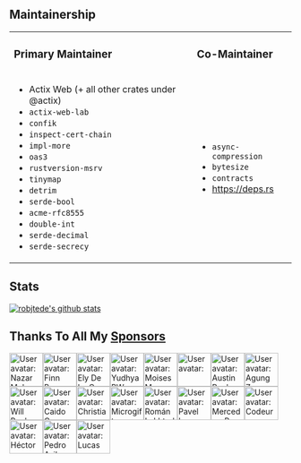 ## Maintainership

<table>

<tr>
<td>

### Primary Maintainer

</td>
<td>

### Co-Maintainer

</td>
</tr>
<tr>
<td>

- Actix Web (+ all other crates under @actix)
- `actix-web-lab`
- `confik`
- `inspect-cert-chain`
- `impl-more`
- `oas3`
- `rustversion-msrv`
- `tinymap`
- `detrim`
- `serde-bool`
- `acme-rfc8555`
- `double-int`
- `serde-decimal`
- `serde-secrecy`

</td>
<td>

- `async-compression`
- `bytesize`
- `contracts`
- https://deps.rs

</td>
</tr>

</table>

## Stats

[![robjtede's github stats](https://github-readme-stats.vercel.app/api?username=robjtede&show_icons=true&title_color=fff&icon_color=79ff97&text_color=9f9f9f&bg_color=151515)](https://github.com/robjtede)

## Thanks To All My [Sponsors](https://github.com/sponsors/robjtede)

<!-- sponsors --><a href="https://github.com/nazar-pc"><img src="https:&#x2F;&#x2F;github.com&#x2F;nazar-pc.png" width="60px" alt="User avatar: Nazar Mokrynskyi" /></a><a href="https://github.com/finnbear"><img src="https:&#x2F;&#x2F;github.com&#x2F;finnbear.png" width="60px" alt="User avatar: Finn Bear" /></a><a href="https://github.com/elycruz"><img src="https:&#x2F;&#x2F;github.com&#x2F;elycruz.png" width="60px" alt="User avatar: Ely De La Cruz" /></a><a href="https://github.com/yudyack"><img src="https:&#x2F;&#x2F;github.com&#x2F;yudyack.png" width="60px" alt="User avatar: Yudhya PW" /></a><a href="https://github.com/moy2010"><img src="https:&#x2F;&#x2F;github.com&#x2F;moy2010.png" width="60px" alt="User avatar: Moises Marquez" /></a><a href="https://github.com/martialmarel"><img src="https:&#x2F;&#x2F;github.com&#x2F;martialmarel.png" width="60px" alt="User avatar: " /></a><a href="https://github.com/Austionian"><img src="https:&#x2F;&#x2F;github.com&#x2F;Austionian.png" width="60px" alt="User avatar: Austin Rooks" /></a><a href="https://github.com/zonblade"><img src="https:&#x2F;&#x2F;github.com&#x2F;zonblade.png" width="60px" alt="User avatar: Agung Zon Blade" /></a><a href="https://github.com/willbuckner"><img src="https:&#x2F;&#x2F;github.com&#x2F;willbuckner.png" width="60px" alt="User avatar: Will Buckner" /></a><a href="https://github.com/caido-community"><img src="https:&#x2F;&#x2F;github.com&#x2F;caido-community.png" width="60px" alt="User avatar: Caido Community" /></a><a href="https://github.com/brunbjerg"><img src="https:&#x2F;&#x2F;github.com&#x2F;brunbjerg.png" width="60px" alt="User avatar: Christian Brunbjerg" /></a><a href="https://github.com/microgift"><img src="https:&#x2F;&#x2F;github.com&#x2F;microgift.png" width="60px" alt="User avatar: Microgift" /></a><a href="https://github.com/pyldin601"><img src="https:&#x2F;&#x2F;github.com&#x2F;pyldin601.png" width="60px" alt="User avatar: Román Lakhtadyr" /></a><a href="https://github.com/lazureykis"><img src="https:&#x2F;&#x2F;github.com&#x2F;lazureykis.png" width="60px" alt="User avatar: Pavel Lazureykis" /></a><a href="https://github.com/mercedes-benz"><img src="https:&#x2F;&#x2F;github.com&#x2F;mercedes-benz.png" width="60px" alt="User avatar: Mercedes-Benz Group" /></a><a href="https://github.com/CodeursenLiberte"><img src="https:&#x2F;&#x2F;github.com&#x2F;CodeursenLiberte.png" width="60px" alt="User avatar: Codeureuses en Liberté" /></a><a href="https://github.com/hecrj"><img src="https:&#x2F;&#x2F;github.com&#x2F;hecrj.png" width="60px" alt="User avatar: Héctor" /></a><a href="https://github.com/PeDro0210"><img src="https:&#x2F;&#x2F;github.com&#x2F;PeDro0210.png" width="60px" alt="User avatar: Pedro Avila" /></a><a href="https://github.com/lul-cas"><img src="https:&#x2F;&#x2F;github.com&#x2F;lul-cas.png" width="60px" alt="User avatar: Lucas" /></a><!-- sponsors -->

